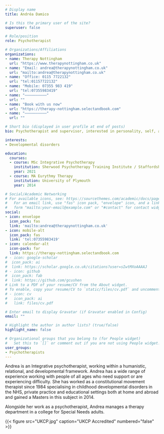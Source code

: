 ```yaml
---
# Display name
title: Andréa Damico

# Is this the primary user of the site?
superuser: false

# Role/position
role: Psychotherapist

# Organizations/Affiliations
organizations:
- name: Therapy Nottingham
  url: "https://www.therapynottingham.co.uk"
- name: "Email: andrea@therapynottingham.co.uk"
  url: "mailto:andrea@therapynottingham.co.uk"
- name: "Office: 0115 7722132"
  url: "tel:01157722132"
- name: "Mobile: 07355 983 419"
  url: "tel:07355983419"
- name: "––––––––––"
  url: ""
- name: "Book with us now"
  url: "https://therapy-nottingham.selectandbook.com"
- name: "––––––––––"
  url: ""

# Short bio (displayed in user profile at end of posts)
bio: Psychotherapist and supervisor, interested in personality, self, and identity.

interests:
- Developmental disorders

education:
  courses:
  - course: MSc Integrative Psychotherapy
    institution: Sherwood Psychotherapy Training Institute / Staffordshire University
    year: 2021
  - course: MA Eurythmy Therapy
    institution: University of Plymouth
    year: 2014

# Social/Academic Networking
# For available icons, see: https://sourcethemes.com/academic/docs/page-builder/#icons
#   For an email link, use "fas" icon pack, "envelope" icon, and a link in the
#   form "mailto:your-email@example.com" or "#contact" for contact widget.
social:
- icon: envelope
  icon_pack: fas
  link: 'mailto:andrea@therapynottingham.co.uk'
- icon: mobile-alt
  icon_pack: fas
  link: 'tel:07355983419'
- icon: calendar-alt
  icon-pack: far
  link: https://therapy-nottingham.selectandbook.com
# - icon: google-scholar
#  icon_pack: ai
#  link: https://scholar.google.co.uk/citations?user=sIwtMXoAAAAJ
# - icon: github
#  icon_pack: fab
#  link: https://github.com/gcushen
# Link to a PDF of your resume/CV from the About widget.
# To enable, copy your resume/CV to `static/files/cv.pdf` and uncomment the lines below.
# - icon: cv
#   icon_pack: ai
#   link: files/cv.pdf

# Enter email to display Gravatar (if Gravatar enabled in Config)
email: ""

# Highlight the author in author lists? (true/false)
highlight_name: false

# Organizational groups that you belong to (for People widget)
#   Set this to `[]` or comment out if you are not using People widget.
user_groups:
- Psychotherapists
---
```


Andrea is an Integrative psychotherapist, working within a humanistic, relational, and developmental framework.  Andrea has a wide range of experience working with people of all ages who need support or are experiencing difficulty.  She has worked as a constitutional movement therapist since 1984 specialising in childhood developmental disorders in the NHS, private practice and educational settings both at home and abroad and gained a Masters in this subject in 2014. 

Alongside her work as a psychotherapist, Andrea manages a therapy department in a college for Special Needs adults.

{{< figure src="UKCP.jpg" caption="UKCP Accredited" numbered="false" >}}
